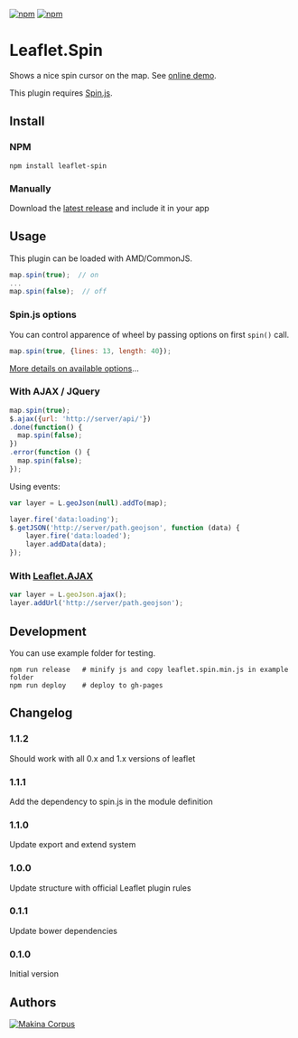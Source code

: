 <a href="https://www.npmjs.com/package/leaflet-spin"><img alt="npm" src="https://img.shields.io/npm/dt/leaflet-spin"></a>
<a href="https://www.npmjs.com/package/leaflet-spin"><img alt="npm" src= "https://img.shields.io/npm/v/leaflet-spin?color=red"></a>

Leaflet.Spin
============

Shows a nice spin cursor on the map. See [online demo](http://makinacorpus.github.io/Leaflet.Spin/).

This plugin requires [Spin.js](https://spin.js.org/).

Install
-----

### NPM

```
npm install leaflet-spin
```

### Manually

Download the [latest release](https://github.com/makinacorpus/Leaflet.Spin/releases/tag/1.1.2) and include it in your app


Usage
-----

This plugin can be loaded with AMD/CommonJS.

```javascript
map.spin(true);  // on
...
map.spin(false);  // off
```

### Spin.js options

You can control apparence of wheel by passing options on first ``spin()`` call.

```javascript
map.spin(true, {lines: 13, length: 40});
```

[More details on available options](http://fgnass.github.io/spin.js/)...


### With AJAX / JQuery

```javascript
map.spin(true);
$.ajax({url: 'http://server/api/'})
.done(function() {
  map.spin(false);
})
.error(function () {
  map.spin(false);
});
```

Using events:

```javascript
var layer = L.geoJson(null).addTo(map);

layer.fire('data:loading');
$.getJSON('http://server/path.geojson', function (data) {
    layer.fire('data:loaded');
    layer.addData(data);
});
```

### With [Leaflet.AJAX](https://github.com/calvinmetcalf/leaflet-ajax/)

```javascript
var layer = L.geoJson.ajax();
layer.addUrl('http://server/path.geojson');
```

Development
-----

You can use example folder for testing.

```
npm run release   # minify js and copy leaflet.spin.min.js in example folder
npm run deploy    # deploy to gh-pages
```

Changelog
-----

### 1.1.2
Should work with all 0.x and 1.x versions of leaflet

### 1.1.1
Add the dependency to spin.js in the module definition

### 1.1.0
Update export and extend system

### 1.0.0
Update structure with official Leaflet plugin rules

### 0.1.1
Update bower dependencies

### 0.1.0
Initial version

Authors
-------

[![Makina Corpus](http://depot.makina-corpus.org/public/logo.gif)](http://makinacorpus.com)
